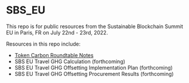 # SBS_EU
This repo is for public resources from the Sustainable Blockchain Summit EU in Paris, FR on July 22nd - 23rd, 2022.

Resources in this repo include:

- [Token Carbon Roundtable Notes](https://github.com/protocol/SBS_EU/blob/main/SBS_EU_Token_Carbon_Roundtable_Notes.pdf)
- SBS EU Travel GHG Calculation (forthcoming)
- SBS EU Travel GHG Offsetting Implementation Plan (forthcoming)
- SBS EU Travel GHG Offsetting Procurement Results (forthcoming)
